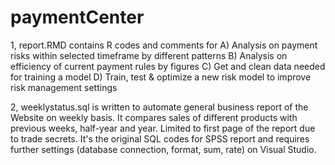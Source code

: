 # paymentCenter

1, report.RMD contains R codes and comments for
   A) Analysis on payment risks within selected timeframe by different patterns
   B) Analysis on efficiency of current payment rules by figures
   C) Get and clean data needed for training a model
   D) Train, test & optimize a new risk model to improve risk management settings


2, weeklystatus.sql is written to automate general business report of the Website on weekly basis. 
It compares sales of different products with previous weeks, half-year and year. 
Limited to first page of the report due to trade secrets.
It's the original SQL codes for SPSS report and requires further settings (database connection, format, sum, rate) on Visual Studio.
